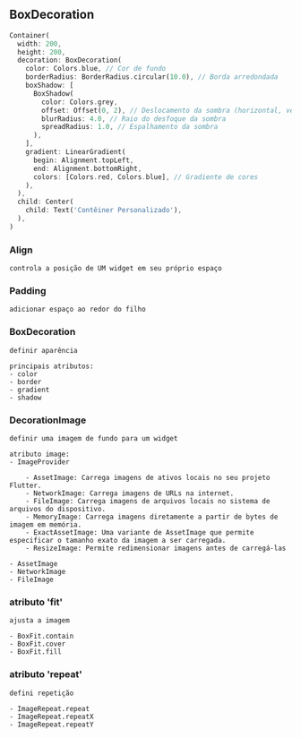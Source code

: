 ## BoxDecoration

```dart
Container(
  width: 200,
  height: 200,
  decoration: BoxDecoration(
    color: Colors.blue, // Cor de fundo
    borderRadius: BorderRadius.circular(10.0), // Borda arredondada
    boxShadow: [
      BoxShadow(
        color: Colors.grey,
        offset: Offset(0, 2), // Deslocamento da sombra (horizontal, vertical)
        blurRadius: 4.0, // Raio do desfoque da sombra
        spreadRadius: 1.0, // Espalhamento da sombra
      ),
    ],
    gradient: LinearGradient(
      begin: Alignment.topLeft,
      end: Alignment.bottomRight,
      colors: [Colors.red, Colors.blue], // Gradiente de cores
    ),
  ),
  child: Center(
    child: Text('Contêiner Personalizado'),
  ),
)
```

### Align

    controla a posição de UM widget em seu próprio espaço

### Padding
    adicionar espaço ao redor do filho

### BoxDecoration
    definir aparência

    principais atributos: 
    - color
    - border
    - gradient
    - shadow

### DecorationImage
    definir uma imagem de fundo para um widget

    atributo image:
    - ImageProvider

        - AssetImage: Carrega imagens de ativos locais no seu projeto Flutter.
        - NetworkImage: Carrega imagens de URLs na internet.
        - FileImage: Carrega imagens de arquivos locais no sistema de arquivos do dispositivo.
        - MemoryImage: Carrega imagens diretamente a partir de bytes de imagem em memória.
        - ExactAssetImage: Uma variante de AssetImage que permite especificar o tamanho exato da imagem a ser carregada.
        - ResizeImage: Permite redimensionar imagens antes de carregá-las

    - AssetImage
    - NetworkImage
    - FileImage

### atributo 'fit'
    ajusta a imagem

    - BoxFit.contain
    - BoxFit.cover
    - BoxFit.fill

### atributo 'repeat'
    defini repetição

    - ImageRepeat.repeat
    - ImageRepeat.repeatX
    - ImageRepeat.repeatY

